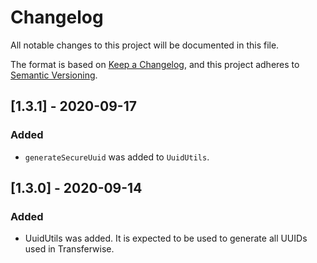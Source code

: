 # Changelog
All notable changes to this project will be documented in this file.

The format is based on [Keep a Changelog](https://keepachangelog.com/en/1.0.0/),
and this project adheres to [Semantic Versioning](https://semver.org/spec/v2.0.0.html).

## [1.3.1] - 2020-09-17
### Added
* `generateSecureUuid` was added to `UuidUtils`.

## [1.3.0] - 2020-09-14
### Added
* UuidUtils was added. It is expected to be used to generate all UUIDs used in Transferwise.
